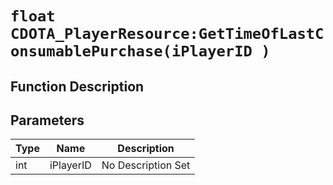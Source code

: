# `float CDOTA_PlayerResource:GetTimeOfLastConsumablePurchase(iPlayerID )`
## Function Description

## Parameters
Type|Name|Description
--|--|--
int|iPlayerID|No Description Set
